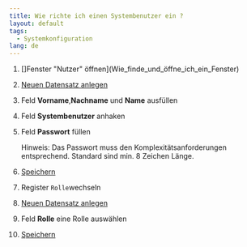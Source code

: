 ```yaml
---
title: Wie richte ich einen Systembenutzer ein ?
layout: default
tags:
  - Systemkonfiguration
lang: de
---
```

1. []Fenster "Nutzer" öffnen](Wie_finde_und_öffne_ich_ein_Fenster)
1. [Neuen Datensatz anlegen](Wie_lege_ich_einen_neuen_datensatz_an)
1. Feld **Vorname**,**Nachname** und **Name** ausfüllen
1. Feld **Systembenutzer** anhaken
1. Feld **Passwort** füllen
   
   Hinweis: Das Passwort muss den Komplexitätsanforderungen entsprechend. Standard sind min. 8 Zeichen Länge.
 
1. [Speichern](Wie_lege_ich_einen_neuen_datensatz_an) 
1. Register `Rolle`wechseln
1. [Neuen Datensatz anlegen](Wie_lege_ich_einen_neuen_datensatz_an)
1. Feld **Rolle** eine Rolle auswählen
1. [Speichern](Wie_lege_ich_einen_neuen_datensatz_an)

